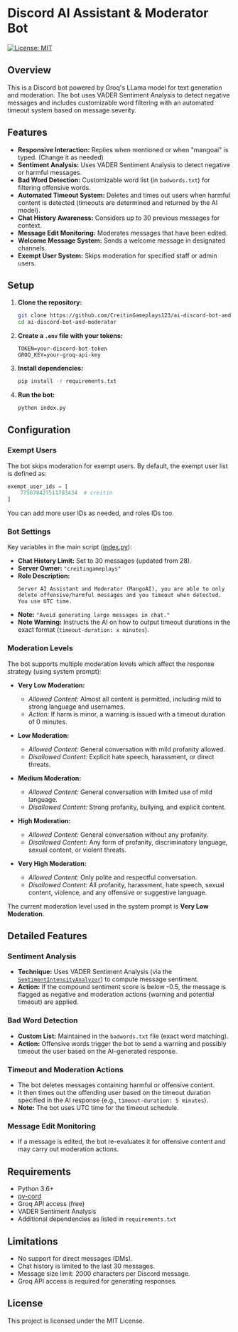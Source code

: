 # Discord AI Assistant & Moderator Bot

[![License: MIT](https://img.shields.io/badge/License-MIT-yellow.svg)](https://opensource.org/licenses/MIT)

## Overview
This is a Discord bot powered by Groq's LLama model for text generation and moderation. The bot uses VADER Sentiment Analysis to detect negative messages and includes customizable word filtering with an automated timeout system based on message severity.

## Features
- **Responsive Interaction:** Replies when mentioned or when "mangoai" is typed. (Change it as needed)
- **Sentiment Analysis:** Uses VADER Sentiment Analysis to detect negative or harmful messages.
- **Bad Word Detection:** Customizable word list (in `badwords.txt`) for filtering offensive words.
- **Automated Timeout System:** Deletes and times out users when harmful content is detected (timeouts are determined and returned by the AI model).
- **Chat History Awareness:** Considers up to 30 previous messages for context.
- **Message Edit Monitoring:** Moderates messages that have been edited.
- **Welcome Message System:** Sends a welcome message in designated channels.
- **Exempt User System:** Skips moderation for specified staff or admin users.

## Setup

1. **Clone the repository:**
   ```bash
   git clone https://github.com/CreitinGameplays123/ai-discord-bot-and-moderator
   cd ai-discord-bot-and-moderator
   ```

2. **Create a `.env` file with your tokens:**
   ```
   TOKEN=your-discord-bot-token
   GROQ_KEY=your-groq-api-key
   ```

3. **Install dependencies:**
   ```bash
   pip install -r requirements.txt
   ```

4. **Run the bot:**
   ```bash
   python index.py
   ```

## Configuration

### Exempt Users
The bot skips moderation for exempt users. By default, the exempt user list is defined as:
```python
exempt_user_ids = [
    775678427511783434  # creitin
]
```
You can add more user IDs as needed, and roles IDs too.

### Bot Settings
Key variables in the main script ([index.py](index.py)):
- **Chat History Limit:** Set to 30 messages (updated from 28).
- **Server Owner:** `"creitingameplays"`
- **Role Description:** 
  ```
  Server AI Assistant and Moderator (MangoAI), you are able to only delete offensive/harmful messages and you timeout when detected. You use UTC time.
  ```
- **Note:** `"Avoid generating large messages in chat."`
- **Note Warning:** Instructs the AI on how to output timeout durations in the exact format (`timeout-duration: x minutes`).

### Moderation Levels
The bot supports multiple moderation levels which affect the response strategy (using system prompt):

- **Very Low Moderation:**
  - *Allowed Content:* Almost all content is permitted, including mild to strong language and usernames.
  - *Action:* If harm is minor, a warning is issued with a timeout duration of 0 minutes.
  
- **Low Moderation:**
  - *Allowed Content:* General conversation with mild profanity allowed.
  - *Disallowed Content:* Explicit hate speech, harassment, or direct threats.
  
- **Medium Moderation:**
  - *Allowed Content:* General conversation with limited use of mild language.
  - *Disallowed Content:* Strong profanity, bullying, and explicit content.
  
- **High Moderation:**
  - *Allowed Content:* General conversation without any profanity.
  - *Disallowed Content:* Any form of profanity, discriminatory language, sexual content, or violent threats.
  
- **Very High Moderation:**
  - *Allowed Content:* Only polite and respectful conversation.
  - *Disallowed Content:* All profanity, harassment, hate speech, sexual content, violence, and any offensive or suggestive language.

The current moderation level used in the system prompt is **Very Low Moderation**.

## Detailed Features

### Sentiment Analysis
- **Technique:** Uses VADER Sentiment Analysis (via the [`SentimentIntensityAnalyzer`](index.py)) to compute message sentiment.
- **Action:** If the compound sentiment score is below -0.5, the message is flagged as negative and moderation actions (warning and potential timeout) are applied.

### Bad Word Detection
- **Custom List:** Maintained in the `badwords.txt` file (exact word matching).
- **Action:** Offensive words trigger the bot to send a warning and possibly timeout the user based on the AI-generated response.

### Timeout and Moderation Actions
- The bot deletes messages containing harmful or offensive content.
- It then times out the offending user based on the timeout duration specified in the AI response (e.g., `timeout-duration: 5 minutes`).
- **Note:** The bot uses UTC time for the timeout schedule.

### Message Edit Monitoring
- If a message is edited, the bot re-evaluates it for offensive content and may carry out moderation actions.

## Requirements
- Python 3.6+
- [py-cord](https://github.com/Pycord-Development/pycord)
- Groq API access (free)
- VADER Sentiment Analysis
- Additional dependencies as listed in `requirements.txt`

## Limitations
- No support for direct messages (DMs).
- Chat history is limited to the last 30 messages.
- Message size limit: 2000 characters per Discord message.
- Groq API access is required for generating responses.

## License
This project is licensed under the MIT License.
